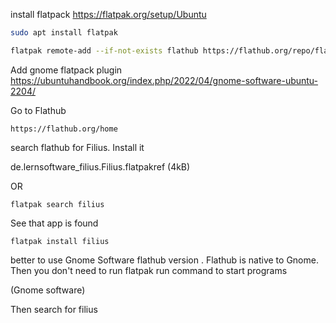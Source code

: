 install flatpack
https://flatpak.org/setup/Ubuntu

```bash
sudo apt install flatpak

flatpak remote-add --if-not-exists flathub https://flathub.org/repo/flathub.flatpakrepo
```

Add gnome flatpack plugin
https://ubuntuhandbook.org/index.php/2022/04/gnome-software-ubuntu-2204/

Go to Flathub

```
https://flathub.org/home
```

search flathub for Filius. Install it

de.lernsoftware_filius.Filius.flatpakref
(4kB)

OR

```
flatpak search filius
```

See that app is found

```
flatpak install filius
```

better to use Gnome Software flathub version . Flathub is native to Gnome. 
Then you don't need to run flatpak run command to start programs


(Gnome software)


Then search for filius

